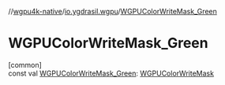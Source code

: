 //[wgpu4k-native](../../index.md)/[io.ygdrasil.wgpu](index.md)/[WGPUColorWriteMask_Green](-w-g-p-u-color-write-mask_-green.md)

# WGPUColorWriteMask_Green

[common]\
const val [WGPUColorWriteMask_Green](-w-g-p-u-color-write-mask_-green.md): [WGPUColorWriteMask](-w-g-p-u-color-write-mask/index.md)
